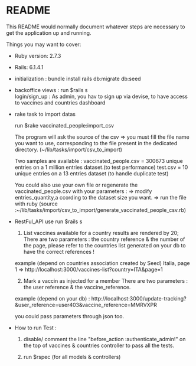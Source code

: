 # README

This README would normally document whatever steps are necessary to get the
application up and running.

Things you may want to cover:

* Ruby version: 2.7.3
* Rails: 6.1.4.1

* initialization :
  bundle install
  rails db:migrate db:seed

* backoffice views :
  run $rails s  
  login/sign_up :
  As admin, you hav to sign up via devise, to have access to vaccines and countries dashboard

  

* rake task to import datas 

  run $rake vaccinated_people:import_csv  

  The program will ask the source of the csv => you must fill the file name you want to   use, corresponding to the file present in the dedicated directory.
  (~/lib/tasks/import/csv_to_import)

  Two samples are available :
    vaccinated_people.csv = 300673 unique entries on a 1 million entries dataset.(to test performance)
    test.csv = 10 unique entries on a 13 entries dataset (to handle duplicate test)
  
  You could also use your own file 
  or regenerate the vaccinated_people.csv with your parameters : 
   => modify entries_quantity,a ccording to the dataset size you want.
   => run the file with ruby (source :~/lib/tasks/import/csv_to_import/generate_vaccinated_people_csv.rb)

* RestFul_API use 
  run $rails s 

  1. List vaccines available for a country
    results are rendered by 20;
    There are two parameters  : the country reference & the number of the page, 
    please refer to the countries list generated on your db to have the correct references ! 

    example (depend on countries association created by Seed)
    Italia, page 1 => http://localhost:3000/vaccines-list?country=ITA&page=1


  2. Mark a vaccin as injected for a member
    There are two parameters  : the user reference & the vaccine_reference.

    example (depend on your db) :
    http://localhost:3000/update-tracking?&user_reference=user403&vaccine_reference=MMRVXPR

    you could pass parameters through json too.


* How to run Test : 
  1. disable/ comment the line "before_action :authenticate_admin!" on the top of vaccines &  countries controller to pass all the tests.

  2. run $rspec (for all models & controllers)
  
